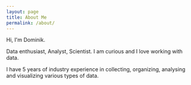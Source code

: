 ```yaml
---
layout: page
title: About Me	
permalink: /about/
---
```


Hi, I'm Dominik.

Data enthusiast, Analyst, Scientist.
I am curious and I love working with data.

I have 5 years of industry experience in collecting, 
organizing, analysing and visualizing various types of data.
